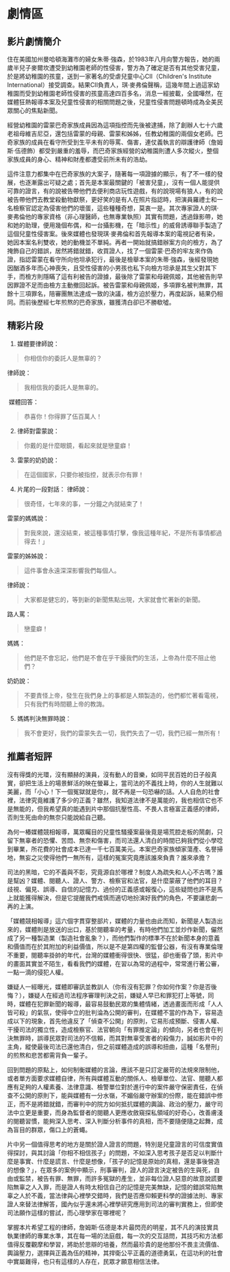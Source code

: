 # 劇情區

## 影片劇情簡介

住在美國加州曼哈頓海灘市的婦女朱蒂‧強森，於1983年八月向警方報告，她的兩歲半兒子麥爾坎遭受到幼稚園老師的性侵害，警方為了確定是否有其他受害兒童，於是將幼稚園的孩童，送到一家著名的受虐兒童中心CII（Children's Institute International）接受調查。結果CII負責人，琪‧麥弗倫聲稱，這幾年間上過這家幼稚園而受到幼稚園老師性侵害的孩童高達四百多名，消息一經披載，全國嘩然，在媒體狂熱報導本案及兒童性侵害的相關問題之後，兒童性侵害問題頓時成為全美民眾關心的焦點新聞。

經營幼稚園的雷蒙巴奇家族成員因為這項指控而先後被逮捕，除了創辦人七十六歲老祖母維吉尼亞，還包括雷蒙的母親、雷蒙和姊姊，任教幼稚園的兩個女老師。巴奇家族的成員在看守所受到生平未有的辱罵、傷害，連仗義執言的辯護律師（詹姆斯‧伍德飾）都受到嚴重的羞辱，而巴奇家族經營的幼稚園則遭人多次縱火，整個家族成員的身心、精神和財產都遭受前所未有的浩劫。

這件注意力都集中在巴奇家族的大案子，隨著每一項證據的顯示，有了不一樣的發展，也逐漸露出可疑之處；首先是本案最關鍵的「被害兒童」，沒有一個人能提供可靠的證言，有的說被告帶他們去便利商店玩性遊戲，有的說現場有狼人，有的說被告帶他們去教堂殺動物獻祭，更好笑的是有人在照片指認時，把演員羅禮士和一名檢察官認定為侵害他們的壞蛋，這些種種奇想，莫衷一是。其次專家證人的琪‧麥弗倫他的專家資格（非心理醫師，也無專業執照）其實有問題，透過錄影帶，她和她的助理，便用幾個布偶，和一台攝影機，在「暗示性」的威脅誘導聯手製造了這個兒童性侵害案。後來媒體也發現琪‧麥弗倫和首先報導本案的電視記者有染，她因本案名利雙收，她的動機並不單純。再者一開始就搞錯辦案方向的檢方，為了掩飾自己的錯誤，居然將錯就錯，收買證人，找了一個雷蒙‧巴奇的牢友來作偽證，指認雷蒙在看守所向他坦承犯行，最後是檢舉本案的朱蒂‧強森，後經發現她因酗酒多年而心神喪失，且受性侵害的小男孩也私下向檢方坦承是其生父對其下手，而檢方則隱瞞了這有利被告的證據，最後除了雷蒙和母親佩姬，其他被告則早因罪證不足而由檢方主動撤回起訴。被告雷蒙和母親佩姬，多項罪名被判無罪，其餘十三項罪名，陪審團無法達成一致的決議，檢方迫於壓力，再度起訴，結果仍相同。而前後歷經七年煎熬的巴奇家族，雖獲清白卻已不勝欷噓。

## 精彩片段

1. 媒體要律師說：

  > 你相信你的委託人是無辜的？

  律師說：

  > 我相信我的委託人是無辜的。

   媒體回答：

  > 恭喜你！你得罪了伍百萬人！

2. 律師對雷蒙說：

  > 你戴的是什麼眼鏡，看起來就是戀童癖！

3. 雷蒙的奶奶說：

  > 在這個國家，只要你被指控，就表示你有罪！

4. 片尾的一段對話： 律師說：

  > 很奇怪，七年來的事，一分鐘之內就結束了！

  雷蒙的媽媽說：

  > 對我來說，還沒結束，被這種事情打擊，像我這種年紀，不是所有事情都過得去！」

  雷蒙的姊姊說：

  > 這件事會永遠深深影響我們每個人。

  律師說：

  > 大家都是健忘的，等到新的新聞焦點出現，大家就會忙著新的新聞。

  路人罵：

  > 戀童癖！

  媽媽：

  > 他們是不會忘記，他們是不會在乎干擾我們的生活，上帝為什麼不阻止他們？

  奶奶說：

  > 不要責怪上帝，發生在我們身上的事都是人類製造的，他們都忙著看電視，只有我們有時間聽上帝的教誨。

5. 媽媽判決無罪時說：

  > 我不會更好，我們的雷蒙失去一切，我們失去了一切，我們已經一無所有！

## 推薦者短評

沒有得獎的光環，沒有顯赫的演員，沒有動人的音樂，如同平民百姓的日子般真實，卻把生活上的場景鮮活的映在螢幕上，當司法的不義找上時，你的人生就難以美麗，而「小心！下一個冤獄就是你」，就不再是一句恐嚇的話。人人自危的社會裡，法律究竟維護了多少的正義？雖然，我知道法律不是萬能的，我也相信它也不是無能的，但我希望真的能遇到片中那個抗壓性高、不畏人言極富正義感的律師，否則生死由命的無奈只能說給自己聽。

為何一樁媒體競相報導，萬眾矚目的兒童性騷擾案最後竟是場荒腔走板的鬧劇，只留下無辜者的恐懼、苦悶、無奈和傷害，而司法還人清白的時間已夠我們從小學唸到畢業，所花費的社會成本已達一千七百萬美元。本案巴奇家族傾家蕩產、名譽掃地，無妄之災使得他們一無所有，這樣的冤案究竟應該誰來負責？誰來承擔？

司法的黑暗，它的不義與不彰，究竟源自於哪裡？制度人為疏失和人心不古嗎？誰是幫凶？媒體、閱聽人、證人、警方、檢察官和法官，是什麼蒙蔽了他們的耳目？歧視、偏見、誤導、自信的記憶力、過份的正義感或報復心，這些疑問也許不是馬上就能獲得解決，但是它提醒我們戒慎而適切地扮演好我們的角色，不要讓悲劇一再的上演。

「媒體競相報導」這六個字貫穿整部片，媒體的力量也由此而知，新聞是人製造出來的，媒體則是放送的出口，基於閱聽率的考量，有時他們加工並炒作新聞，儼然成了另一種製造業（製造社會亂象？），而他們製作的標準不在於新聞本身的意義和價值而在於其附加的利益價值，所以是不是第四權的監督公器，有沒有專業倫理不重要，閱聽率掛帥的年代，台灣的媒體衝得很快、很猛，卻也衝昏了頭，影片中的畫面其實並不陌生，看看我們的媒體，在習以為常的過程中，常常進行著公審，一點一滴的侵犯人權。

嫌疑人一經曝光，媒體即審訊並教訓人（你有沒有犯罪？你如何作案？你是否後悔？），嫌疑人在經過司法程序審理判決之前，嫌疑人早已和罪犯打上等號，同時，媒體在犯罪新聞的報導，最容易鼓動民眾的集體情緒，透過畫面而形成「人人皆可殺」的氣氛，使得中立的批判淪為公開的審判，在媒體不當的作為下，容易造成以下的現象，首先他違反了「偵查不公開」的原則，它易形成預斷、侵害人權、干擾司法的獨立性，造成檢察官、法官朝向「有罪推定論」的傾向，另者也會在判決無罪時，誤導民眾對司法的不信賴，而其對無辜受害者的殺傷力，誠如影片中的主角，縱使最後司法已還他清白，但之前媒體造成的誤導和扭曲，這種「名譽刑」的煎熬和悲苦都需背負一輩子。

回到問題的原點上，如何制衡媒體的言論，應該不是只訂定嚴苛的法規來限制他，或者單方面要求媒體自律，所有與媒體互動的關係人、檢舉單位、法官、閱聽人都應有足夠的人權素養、法律意識、檢警單位對於進行中的案件嚴守保密責任，在偵查不公開的原則下，能與媒體有一分水嶺，不媚俗嚴守辦案的份際，能在錯誤中修正，而不是將錯就錯，而審判中的院方如何抵抗媒體的輿論、政治的壓力，嚴守司法中立更是重要，而身為監督者的閱聽人更應收斂窺探私領域的好奇心，改善膚淺的閱聽習慣，能夠深入思考、深入判斷分析事件的真相，而不要隨便隨之起舞，成為盲目的群眾，傷口上的蒼蠅。

片中另一個值得思考的地方是關於證人證言的問題，特別是兒童證言的可信度實值得探討，與其討論「你相不相信孩子」的問題，不如深入思考孩子是否足以判斷什麼是事實、什麼是謊言、什麼是想像，「孩子的記憶是原始的真相，還是事後營造的想像？」，在眾多的案例中顯示，刑事審判，證人的證言決定被告的生與死，自由或監禁，被告有罪、無罪，而許多冤獄的產生，並非每位證人惡意的故意說謊要陷無辜之人入罪，而是證人有時太相信自己的記憶是完美無缺，記憶的錯誤常陷無辜之人於不義，當法律與心裡學交錯時，我們是否應仰賴更科學的證據法則、專家證人來替法律解答，國內似乎還未將心裡學研究應用到司法的審判實務上，但即使司法願作這樣的嘗試，而心理學家在哪裡呢？

掌握本片希望工程的律師，詹姆斯‧伍德是本片最閃亮的明星，其不凡的演技實具執業律師的專業水準，其在每一場的法庭戲，每一次的交互詰問，其技巧和方法都值得反覆觀摩和學習，將助於思辯的培養，然而最珍貴的是他那份不畏主流價值、輿論壓力，選擇與正義為伍的精神，其捍衛公平正義的道德勇氣，在這功利的社會中實屬難得，也只有這樣的人存在，民眾才願意相信法律。
